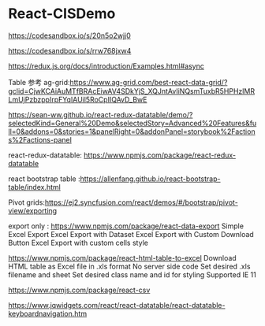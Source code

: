 # React-CISDemo
https://codesandbox.io/s/20n5o2wjj0

https://codesandbox.io/s/rrw768jxw4

https://redux.js.org/docs/introduction/Examples.html#async

Table 参考
ag-grid:https://www.ag-grid.com/best-react-data-grid/?gclid=CjwKCAiAuMTfBRAcEiwAV4SDkYjS_XQJntAvIiNQsmTuxbR5HPHzlMRLmUjPzbzppIrpFYqIAUil5RoCpIIQAvD_BwE

https://sean-ww.github.io/react-redux-datatable/demo/?selectedKind=General%20Demo&selectedStory=Advanced%20Features&full=0&addons=0&stories=1&panelRight=0&addonPanel=storybook%2Factions%2Factions-panel


react-redux-datatable: https://www.npmjs.com/package/react-redux-datatable

react bootstrap table :https://allenfang.github.io/react-bootstrap-table/index.html

Pivot grids:https://ej2.syncfusion.com/react/demos/#/bootstrap/pivot-view/exporting

export only :
https://www.npmjs.com/package/react-data-export
Simple Excel Export
Excel Export with Dataset
Excel Export with Custom Download Button
Excel Export with custom cells style

https://www.npmjs.com/package/react-html-table-to-excel
Download HTML table as Excel file in .xls format
No server side code
Set desired .xls filename and sheet
Set desired class name and id for styling
Supported IE 11

https://www.npmjs.com/package/react-csv

https://www.jqwidgets.com/react/react-datatable/react-datatable-keyboardnavigation.htm



